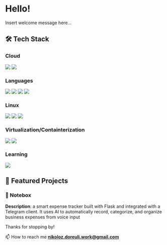 # Hello!

Insert welcome message here...

## 🛠️ Tech Stack  

### **Cloud**
<div>
	<img src="https://custom-icon-badges.demolab.com/badge/Microsoft%20Azure-0089D6?logo=msazure&logoColor=white"/>
	<img src="https://img.shields.io/badge/-Grafana-F46800?logo=grafana&logoColor=white"/>
</div>

### **Languages**
<div>
	<img src="https://img.shields.io/badge/-CSS3-1572B6?logo=css3&logoColor=white"/>
	<img src="https://img.shields.io/badge/-HTML5-E34F26?logo=html5&logoColor=white"/>
	<img src="https://img.shields.io/badge/-Python-3776AB?logo=python&logoColor=white"/>
	<img src="https://img.shields.io/badge/-Git-F05032?logo=git&logoColor=white"/>
</div>

### **Linux**
<div>
	<img src="https://img.shields.io/badge/-Linux-FCC624?logo=linux&logoColor=black"/>
	<img src="https://img.shields.io/badge/-Bash-121011?logo=gnu-bash&logoColor=white"/>
	<img src="https://img.shields.io/badge/-NixOS-5277C3?logo=nixos&logoColor=white"/>
</div>

### **Virtualization/Containterization**
<div>
 	<img src="https://img.shields.io/badge/-QEMU-FF6600?logo=qemu&logoColor=white"/>
 	<img src="https://img.shields.io/badge/-Docker-2496ED?logo=docker&logoColor=white"/>
</div>


### **Learning**
<div>
	<img src="https://img.shields.io/badge/-JavaScript-F7DF1E?logo=javascript&logoColor=black"/>
</div>

## 🌟 Featured Projects  

### 📝 Notebox  
**Description**: a smart expense tracker built with Flask and integrated with a Telegram client. It uses AI to automatically record, categorize, and organize business expenses from voice input

Thanks for stopping by!

📫 How to reach me **nikoloz.doreuli.work@gmail.com**
